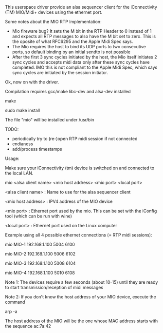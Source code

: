 This userspace driver provide an alsa sequencer client for the iConnectivity (TM) MIO/Midi+ devices using the ethernet port.

Some notes about the MIO RTP Implementation:

- Mio fireware bug? It sets the M bit in the RTP Header to 0 instead of 1 and expects all RTP messages 
  to also have the M bit set to zero. This is the oposite of what RFC6295 and the Apple Midi Spec says.
- The Mio requires the host to bind its UDP ports to two consecutive ports, so default binding by an initial sendto is not possible
- After the first 3 sync cycles initiated by the host, the Mio itself initiates 2 sync cycles and accepts midi data only
  after these sync cycles have completed.
  IMO this is not compliant to the Apple Midi Spec, which says sync cycles are initiated by the session initiator.

Ok, now on with the driver.

Compilation requires gcc/make libc-dev and alsa-dev installed

make

sudo make install

The file "mio" will be installed under /usr/bin

TODO:
- periodically try to (re-)open RTP midi session if not connected
- endianess
- add/process timestamps

Usage:

Make sure your iConnectivity (tm) device is switched on and connected to the local LAN.

mio \<alsa client name\> \<mio host address\> \<mio port\> \<local port\></code>

\<alsa client name\> : Name to use for the alsa sequencer client

\<mio host address\> : IPV4 address of the MIO device

\<mio port\>         : Ethernet port used by the mio. This can be set with the iConfig tool (which can be run with wine)

\<local port\>       : Ethernet port used on the Linux computer

Example using all 4 possible ethernet connections (= RTP midi sessions):

mio  MIO-1 192.168.1.100 5004 6100

mio  MIO-2 192.168.1.100 5006 6102

mio  MIO-3 192.168.1.100 5008 6104

mio  MIO-4 192.168.1.100 5010 6108

Note 1: The devices require a few seconds (about 10-15) until they are ready to start transmission/reception of midi messages

Note 2: If you don't know the host address of your MIO device, execute the command 

arp -a

The host address of the MIO will be the one whose MAC address starts with the sequence ac:7a:42



